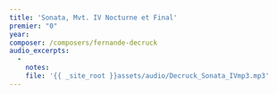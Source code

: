 ```yaml
---
title: 'Sonata, Mvt. IV Nocturne et Final'
premier: "0"
year: 
composer: /composers/fernande-decruck
audio_excerpts: 
  -
    notes: 
    file: '{{ _site_root }}assets/audio/Decruck_Sonata_IVmp3.mp3'
---
```

